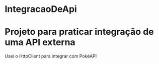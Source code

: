 # IntegracaoDeApi

# Projeto para praticar integração de uma API externa

Usei o HttpClient para integrar com PokéAPI
